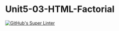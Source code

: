 # Unit5-03-HTML-Factorial
[![GitHub's Super Linter](https://github.com/ICS2O-Programming-VanN/Unit5-03-HTML-Factorial/workflows/GitHub's%20Super%20Linter/badge.svg)](https://github.com/ICS2O-Programming-VanN/Unit5-03-HTML-Factorial/actions)